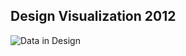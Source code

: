 ## Design Visualization 2012

![Data in Design](https://namjulee.github.io/njs-lab-public/project/2012-homelessness-exhibition/2012-homelessness-exhibition.jpg)